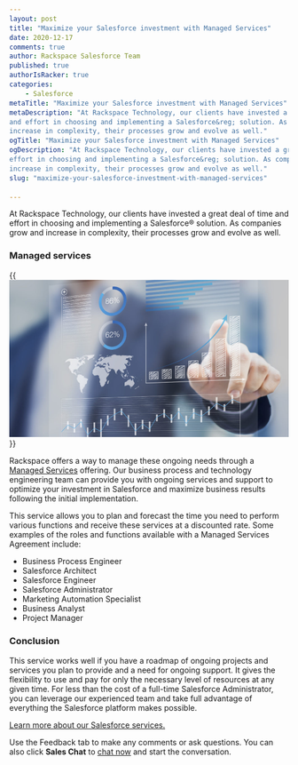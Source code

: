 ```yaml
---
layout: post
title: "Maximize your Salesforce investment with Managed Services"
date: 2020-12-17
comments: true
author: Rackspace Salesforce Team
published: true
authorIsRacker: true
categories:
    - Salesforce
metaTitle: "Maximize your Salesforce investment with Managed Services"
metaDescription: "At Rackspace Technology, our clients have invested a great deal of time
and effort in choosing and implementing a Salesforce&reg; solution. As companies grow and
increase in complexity, their processes grow and evolve as well."
ogTitle: "Maximize your Salesforce investment with Managed Services"
ogDescription: "At Rackspace Technology, our clients have invested a great deal of time and
effort in choosing and implementing a Salesforce&reg; solution. As companies grow and
increase in complexity, their processes grow and evolve as well."
slug: "maximize-your-salesforce-investment-with-managed-services"

---
```


At Rackspace Technology, our clients have invested a great deal of time and effort in
choosing and implementing a Salesforce&reg; solution. As companies grow and increase in
complexity, their processes grow and evolve as well.

<!--more-->

### Managed services

{{<img src="Picture1.png" title="" alt="">}}

Rackspace offers a way to manage these ongoing needs through a
[Managed Services](https://www.rackspace.com/applications/salesforce) offering. Our business
process and technology engineering team can provide you with ongoing services and support
to optimize your investment in Salesforce and maximize business results following the
initial implementation.

This service allows you to plan and forecast the time you need to perform various
functions and receive these services at a discounted rate. Some examples of the roles and
functions available with a Managed Services Agreement include:

- Business Process Engineer
- Salesforce Architect
- Salesforce Engineer
- Salesforce Administrator
- Marketing Automation Specialist
- Business Analyst
- Project Manager

### Conclusion

This service works well if you have a roadmap of ongoing projects and services
you plan to provide and a need for ongoing support. It gives the flexibility to use and
pay for only the necessary level of resources at any given time. For less than the cost of
a full-time Salesforce Administrator, you can leverage our experienced team and take full
advantage of everything the Salesforce platform makes possible.

<a class="cta purple" id="cta" href="https://www.rackspace.com/applications/salesforce">Learn more about our Salesforce services.</a>

Use the Feedback tab to make any comments or ask questions. You can also click
**Sales Chat** to [chat now](https://www.rackspace.com/) and start the conversation.
